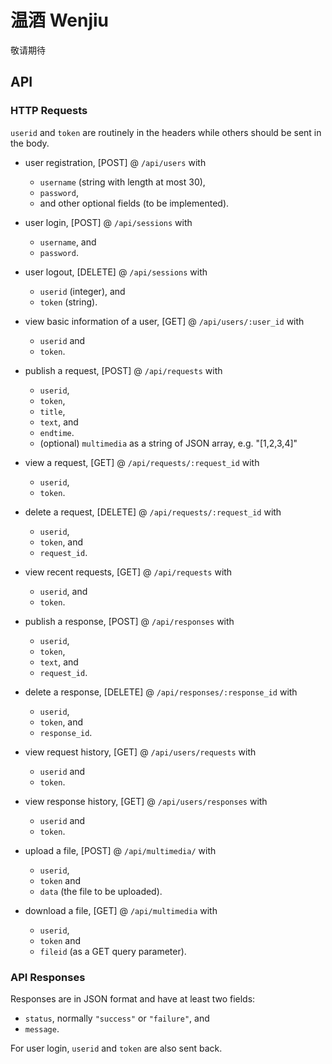 # 温酒 Wenjiu

敬请期待

## API 

### HTTP Requests

`userid` and `token` are routinely in the headers while others should be sent 
in the body.

- user registration, [POST] @ `/api/users` with 
  - `username` (string with length at most 30),
  - `password`,
  - and other optional fields (to be implemented).

- user login, [POST] @ `/api/sessions` with 
  - `username`, and
  - `password`.

- user logout, [DELETE] @ `/api/sessions` with 
  - `userid` (integer), and
  - `token` (string).

- view basic information of a user, [GET] @ `/api/users/:user_id` with 
  - `userid` and 
  - `token`.

- publish a request, [POST] @ `/api/requests` with 
  - `userid`,
  - `token`,
  - `title`,
  - `text`, and 
  - `endtime`.
  - (optional) `multimedia` as a string of JSON array, e.g. "[1,2,3,4]"

- view a request, [GET] @ `/api/requests/:request_id` with 
  - `userid`,
  - `token`.

- delete a request, [DELETE] @ `/api/requests/:request_id` with 
  - `userid`,
  - `token`, and 
  - `request_id`.

- view recent requests, [GET] @ `/api/requests` with 
  - `userid`, and
  - `token`.

- publish a response, [POST] @ `/api/responses` with 
  - `userid`,
  - `token`,
  - `text`, and 
  - `request_id`.

- delete a response, [DELETE] @ `/api/responses/:response_id` with 
  - `userid`,
  - `token`, and
  - `response_id`.

- view request history, [GET] @ `/api/users/requests` with 
  - `userid` and 
  - `token`.

- view response history, [GET] @ `/api/users/responses` with 
  - `userid` and 
  - `token`.

- upload a file, [POST] @ `/api/multimedia/` with 
  - `userid`,
  - `token` and
  - `data` (the file to be uploaded).

- download a file, [GET] @ `/api/multimedia` with 
  - `userid`,
  - `token` and 
  - `fileid` (as a GET query parameter).

### API Responses

Responses are in JSON format and have at least two fields:

- `status`, normally `"success"` or `"failure"`, and
- `message`.

For user login, `userid` and `token` are also sent back.
